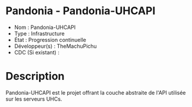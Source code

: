 # Pandonia - Pandonia-UHCAPI

* Nom : Pandonia-UHCAPI
* Type : Infrastructure
* État : Progression continuelle
* Développeur(s) : TheMachuPichu
* CDC (Si existant) :

# Description
Pandonia-UHCAPI est le projet offrant la couche abstraite de l'API utilisée sur les serveurs UHCs.
